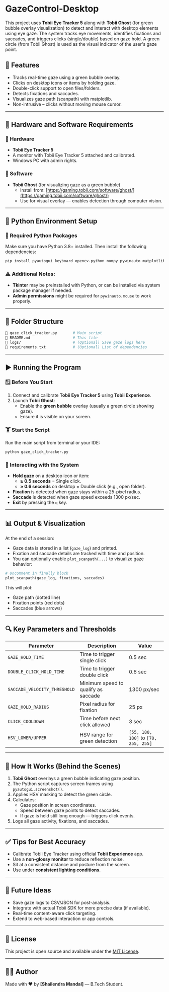 # GazeControl-Desktop
This project uses **Tobii Eye Tracker 5** along with **Tobii Ghost** (for green bubble overlay visualization) to detect and interact with desktop elements using eye gaze. The system tracks eye movements, identifies fixations and saccades, and triggers clicks (single/double) based on gaze hold. A green circle (from Tobii Ghost) is used as the visual indicator of the user's gaze point.

 ## 📌 Features

- Tracks real-time gaze using a green bubble overlay.
- Clicks on desktop icons or items by holding gaze.
- Double-click support to open files/folders.
- Detects fixations and saccades.
- Visualizes gaze path (scanpath) with matplotlib.
- Non-intrusive – clicks without moving mouse cursor.

________________________________________
## 🔧 Hardware and Software Requirements
### 💠 Hardware

- **Tobii Eye Tracker 5**
- A monitor with Tobii Eye Tracker 5 attached and calibrated.
- Windows PC with admin rights.

### 📍 Software

- **Tobii Ghost** (for visualizing gaze as a green bubble)
  - Install from: [https://gaming.tobii.com/software/ghost/](https://gaming.tobii.com/software/ghost/)
  - Use for visual overlay — enables detection through computer vision.

---

## 🐍 Python Environment Setup

### 🧰 Required Python Packages

Make sure you have Python 3.8+ installed. Then install the following dependencies:

```bash
pip install pyautogui keyboard opencv-python numpy pywinauto matplotlib
```

### ⚠️ Additional Notes:

- **Tkinter** may be preinstalled with Python, or can be installed via system package manager if needed.
- **Admin permissions** might be required for `pywinauto.mouse` to work properly.

---

## 📂 Folder Structure

```bash
🔹 gaze_click_tracker.py       # Main script
🔹 README.md                   # This file
🔹 logs/                       # (Optional) Save gaze logs here
🔹 requirements.txt            # (Optional) List of dependencies
```

---

## ▶️ Running the Program

### 🪟 Before You Start

1. Connect and calibrate **Tobii Eye Tracker 5** using **Tobii Experience**.
2. Launch **Tobii Ghost**:
   - Enable the **green bubble** overlay (usually a green circle showing gaze).
   - Ensure it is visible on your screen.

### 🏋️ Start the Script

Run the main script from terminal or your IDE:

```bash
python gaze_click_tracker.py
```

### 🎯 Interacting with the System

- **Hold gaze** on a desktop icon or item:
  - **≥ 0.5 seconds** = Single click.
  - **≥ 0.6 seconds** on desktop = Double click (e.g., open folder).
- **Fixation** is detected when gaze stays within a 25-pixel radius.
- **Saccade** is detected when gaze speed exceeds 1300 px/sec.
- **Exit** by pressing the `q` key.

---
## 📊 Output & Visualization

At the end of a session:
- Gaze data is stored in a list (`gaze_log`) and printed.
- Fixation and saccade details are tracked with time and position.
- You can optionally enable `plot_scanpath(...)` to visualize gaze behavior:

```python
# Uncomment in finally block
plot_scanpath(gaze_log, fixations, saccades)
```
This will plot:
- Gaze path (dotted line)
- Fixation points (red dots)
- Saccades (blue arrows)

---
## 🔍 Key Parameters and Thresholds

| Parameter                    | Description                         | Value                                |
| ---------------------------- | ----------------------------------- | ------------------------------------ |
| `GAZE_HOLD_TIME`             | Time to trigger single click        | 0.5 sec                              |
| `DOUBLE_CLICK_HOLD_TIME`     | Time to trigger double click        | 0.6 sec                              |
| `SACCADE_VELOCITY_THRESHOLD` | Minimum speed to qualify as saccade | 1300 px/sec                          |
| `GAZE_HOLD_RADIUS`           | Pixel radius for fixation           | 25 px                                |
| `CLICK_COOLDOWN`             | Time before next click allowed      | 3 sec                                |
| `HSV_LOWER/UPPER`            | HSV range for green detection       | `[55, 180, 180]` to `[70, 255, 255]` |

---
## 🧐 How It Works (Behind the Scenes)
1. **Tobii Ghost** overlays a green bubble indicating gaze position.
2. The Python script captures screen frames using `pyautogui.screenshot()`.
3. Applies HSV masking to detect the green circle.
4. Calculates:
   - Gaze position in screen coordinates.
   - Speed between gaze points to detect saccades.
   - If gaze is held still long enough — triggers click events.
5. Logs all gaze activity, fixations, and saccades.

---
## ✅ Tips for Best Accuracy

- Calibrate Tobii Eye Tracker using official **Tobii Experience** app.
- Use a **non-glossy monitor** to reduce reflection noise.
- Sit at a consistent distance and posture from the screen.
- Use under **consistent lighting conditions**.

---
## 🧪 Future Ideas

- Save gaze logs to CSV/JSON for post-analysis.
- Integrate with actual Tobii SDK for more precise data (if available).
- Real-time content-aware click targeting.
- Extend to web-based interaction or app controls.

---
## 📜 License

This project is open source and available under the [MIT License](LICENSE).

---
## 🧛‍♂️ Author
Made with ❤️ by **[Shailendra Mandal]** — B.Tech Student.

